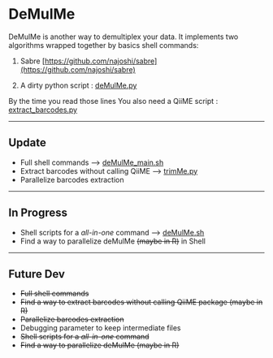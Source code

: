 # DeMulMe

DeMulMe is another way to demultiplex your data. It implements two algorithms wrapped together by basics shell commands:

1. Sabre [https://github.com/najoshi/sabre](https://github.com/najoshi/sabre)
 
2. A dirty python script : [deMulMe.py](https://github.com/RemiMaglione/genomicScript/blob/master/deMulMe/deMulMe.py)

By the time you read those lines You also need a QiiME script : [extract_barcodes.py](http://qiime.org/scripts/extract_barcodes.html)

---
## Update
* Full shell commands --> [deMulMe_main.sh](https://github.com/RemiMaglione/genomicScript/blob/master/deMulMe/deMulMe_main.sh)
* Extract barcodes without calling QiiME --> [trimMe.py](https://github.com/RemiMaglione/genomicScript/blob/master/trimMe/trimMe.py)
* Parallelize barcodes extraction
---
## In Progress
* Shell scripts for a _all-in-one_ command --> [deMulMe.sh](https://github.com/RemiMaglione/genomicScript/blob/master/deMulMe/deMulMe.sh)
* Find a way to parallelize deMulMe ~~(maybe in R)~~ in Shell
---
## Future Dev
* ~~Full shell commands~~
* ~~Find a way to extract barcodes without calling QiiME package (maybe in R)~~
* ~~Parallelize barcodes extraction~~
* Debugging parameter to keep intermediate files
* ~~Shell scripts for a _all-in-one_ command~~
* ~~Find a way to parallelize deMulMe (maybe in R)~~
